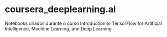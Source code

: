 # coursera_deeplearning.ai
Notebooks criados durante o curso Introduction to TensorFlow for Artificial Intelligence, Machine Learning, and Deep Learning
